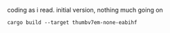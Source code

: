 coding as i read. initial version, nothing much going on

```
cargo build --target thumbv7em-none-eabihf
```


